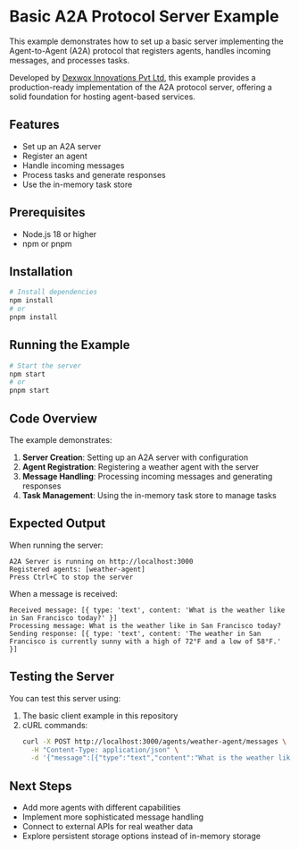 # Basic A2A Protocol Server Example

This example demonstrates how to set up a basic server implementing the Agent-to-Agent (A2A) protocol that registers agents, handles incoming messages, and processes tasks.

Developed by [Dexwox Innovations Pvt Ltd](https://dexwox.com), this example provides a production-ready implementation of the A2A protocol server, offering a solid foundation for hosting agent-based services.

## Features

- Set up an A2A server
- Register an agent
- Handle incoming messages
- Process tasks and generate responses
- Use the in-memory task store

## Prerequisites

- Node.js 18 or higher
- npm or pnpm

## Installation

```bash
# Install dependencies
npm install
# or
pnpm install
```

## Running the Example

```bash
# Start the server
npm start
# or
pnpm start
```

## Code Overview

The example demonstrates:

1. **Server Creation**: Setting up an A2A server with configuration
2. **Agent Registration**: Registering a weather agent with the server
3. **Message Handling**: Processing incoming messages and generating responses
4. **Task Management**: Using the in-memory task store to manage tasks

## Expected Output

When running the server:

```
A2A Server is running on http://localhost:3000
Registered agents: [weather-agent]
Press Ctrl+C to stop the server
```

When a message is received:

```
Received message: [{ type: 'text', content: 'What is the weather like in San Francisco today?' }]
Processing message: What is the weather like in San Francisco today?
Sending response: [{ type: 'text', content: 'The weather in San Francisco is currently sunny with a high of 72°F and a low of 58°F.' }]
```

## Testing the Server

You can test this server using:

1. The basic client example in this repository
2. cURL commands:
   ```bash
   curl -X POST http://localhost:3000/agents/weather-agent/messages \
     -H "Content-Type: application/json" \
     -d '{"message":[{"type":"text","content":"What is the weather like in San Francisco today?"}]}'
   ```

## Next Steps

- Add more agents with different capabilities
- Implement more sophisticated message handling
- Connect to external APIs for real weather data
- Explore persistent storage options instead of in-memory storage
